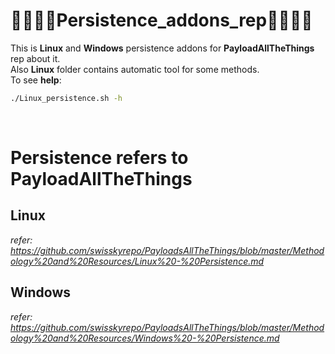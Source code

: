 # :pushpin::pushpin::pushpin::pushpin:Persistence_addons_rep:pushpin::pushpin::pushpin::pushpin:

This is **Linux** and **Windows** persistence addons for **PayloadAllTheThings** rep about it. </br>
Also **Linux** folder contains automatic tool for some methods. </br>
To see **help**:
```bash
./Linux_persistence.sh -h
```
</br>

# Persistence refers to PayloadAllTheThings
## Linux
*refer: https://github.com/swisskyrepo/PayloadsAllTheThings/blob/master/Methodology%20and%20Resources/Linux%20-%20Persistence.md*

## Windows
*refer: https://github.com/swisskyrepo/PayloadsAllTheThings/blob/master/Methodology%20and%20Resources/Windows%20-%20Persistence.md*
